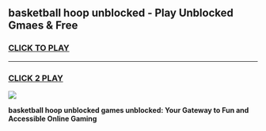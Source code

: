 
## basketball hoop unblocked - Play Unblocked Gmaes & Free
<h3>
<a href="https://news.freeplayer.one?title=basketball_hoop_unblocked&ref=16F">CLICK TO PLAY</a></h3>
<hr>

<h3>
<a href="https://news.freeplayer.one?title=basketball_hoop_unblocked&ref=16F">CLICK 2 PLAY</a>
  
</h3>

<a href="https://news.freeplayer.one?title=basketball_hoop_unblocked&ref=16F/"><img src="https://clearcache.store/games.png"></a>


**basketball hoop unblocked games unblocked: Your Gateway to Fun and Accessible Online Gaming**
